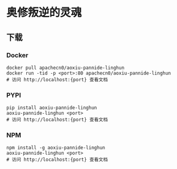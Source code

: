 # 奥修叛逆的灵魂

## 下载

### Docker

```
docker pull apachecn0/aoxiu-pannide-linghun
docker run -tid -p <port>:80 apachecn0/aoxiu-pannide-linghun
# 访问 http://localhost:{port} 查看文档
```

### PYPI

```
pip install aoxiu-pannide-linghun
aoxiu-pannide-linghun <port>
# 访问 http://localhost:{port} 查看文档
```

### NPM

```
npm install -g aoxiu-pannide-linghun
aoxiu-pannide-linghun <port>
# 访问 http://localhost:{port} 查看文档
```